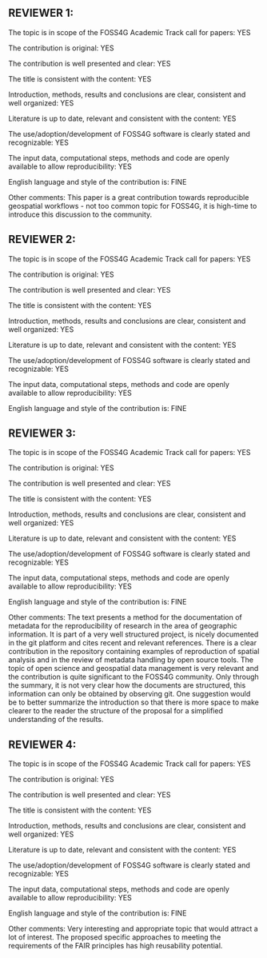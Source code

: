## REVIEWER 1:

The topic is in scope of the FOSS4G Academic Track call for papers: YES

The contribution is original: YES

The contribution is well presented and clear: YES

The title is consistent with the content: YES

Introduction, methods, results and conclusions are clear, consistent and well organized: YES

Literature is up to date, relevant and consistent with the content: YES

The use/adoption/development of FOSS4G software is clearly stated and recognizable: YES

The input data, computational steps, methods and code are openly available to allow reproducibility: YES

English language and style of the contribution is: FINE

Other comments: This paper is a great contribution towards reproducible geospatial workflows - not too common topic for FOSS4G, it is high-time to introduce this discussion to the community.

## REVIEWER 2:

The topic is in scope of the FOSS4G Academic Track call for papers: YES

The contribution is original: YES

The contribution is well presented and clear: YES

The title is consistent with the content: YES

Introduction, methods, results and conclusions are clear, consistent and well organized: YES

Literature is up to date, relevant and consistent with the content: YES

The use/adoption/development of FOSS4G software is clearly stated and recognizable: YES

The input data, computational steps, methods and code are openly available to allow reproducibility: YES

English language and style of the contribution is: FINE

## REVIEWER 3:

The topic is in scope of the FOSS4G Academic Track call for papers: YES

The contribution is original: YES

The contribution is well presented and clear: YES

The title is consistent with the content: YES

Introduction, methods, results and conclusions are clear, consistent and well organized: YES

Literature is up to date, relevant and consistent with the content: YES

The use/adoption/development of FOSS4G software is clearly stated and recognizable: YES

The input data, computational steps, methods and code are openly available to allow reproducibility: YES

English language and style of the contribution is: FINE

Other comments: The text presents a method for the documentation of metadata for the reproducibility of research in the area of geographic information. It is part of a very well structured project, is nicely documented in the git platform and cites recent and relevant references. There is a clear contribution in the repository containing examples of reproduction of spatial analysis and in the review of metadata handling by open source tools. The topic of open science and geospatial data management is very relevant and the contribution is quite significant to the FOSS4G community. Only through the summary, it is not very clear how the documents are structured, this information can only be obtained by observing git. One suggestion would be to better summarize the introduction so that there is more space to make clearer to the reader the structure of the proposal for a simplified understanding of the results.

## REVIEWER 4:

The topic is in scope of the FOSS4G Academic Track call for papers: YES

The contribution is original: YES

The contribution is well presented and clear: YES

The title is consistent with the content: YES

Introduction, methods, results and conclusions are clear, consistent and well organized: YES

Literature is up to date, relevant and consistent with the content: YES

The use/adoption/development of FOSS4G software is clearly stated and recognizable: YES

The input data, computational steps, methods and code are openly available to allow reproducibility: YES

English language and style of the contribution is: FINE

Other comments: Very interesting and appropriate topic that would attract a lot of interest. The proposed specific approaches to meeting the requirements of the FAIR principles has high reusability potential.
